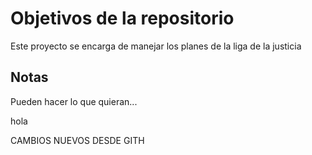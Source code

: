 # Objetivos de la repositorio

Este proyecto se encarga de manejar los planes de la liga de la justicia


## Notas
Pueden hacer lo que quieran...

hola

CAMBIOS NUEVOS DESDE GITH